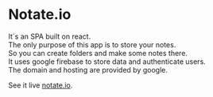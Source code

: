 # Notate.io

It`s an SPA built on react.  
The only purpose of this app is to store your notes.  
So you can create folders and make some notes there.  
It uses google firebase to store data and authenticate users.  
The domain and hosting are provided by google.  

See it live [notate.io](https://notate-io.web.app/).
